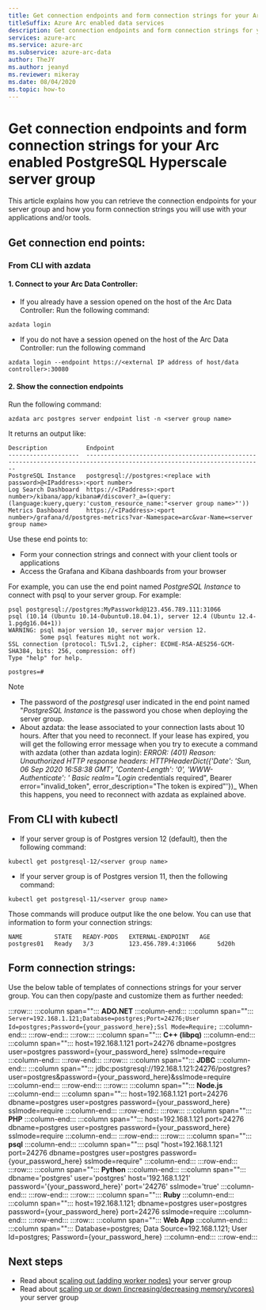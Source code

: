 ```yaml
--- 
title: Get connection endpoints and form connection strings for your Arc enabled PostgreSQL Hyperscale server group
titleSuffix: Azure Arc enabled data services
description: Get connection endpoints and form connection strings for your Arc enabled PostgreSQL Hyperscale server group
services: azure-arc
ms.service: azure-arc
ms.subservice: azure-arc-data
author: TheJY
ms.author: jeanyd
ms.reviewer: mikeray
ms.date: 08/04/2020
ms.topic: how-to
---
```


# Get connection endpoints and form connection strings for your Arc enabled PostgreSQL Hyperscale server group

This article explains how you can retrieve the connection endpoints for your server group and how you form connection strings you will use with your applications and/or tools.


## Get connection end points:

### From CLI with azdata
#### 1. Connect to your Arc Data Controller:
- If you already have a session opened on the host of the Arc Data Controller:
Run the following command:
```terminal
azdata login
```

- If you do not have a session opened on the host of the Arc Data Controller:
run the following command 
```terminal
azdata login --endpoint https://<external IP address of host/data controller>:30080
```

#### 2. Show the connection endpoints
Run the following command:
```terminal
azdata arc postgres server endpoint list -n <server group name>
```
It returns an output like:
```terminal
Description           Endpoint
--------------------  ------------------------------------------------------------------------------------------------------------------------
PostgreSQL Instance   postgresql://postgres:<replace with password>@<IPaddress>:<port number>
Log Search Dashboard  https://<IPaddress>:<port number>/kibana/app/kibana#/discover?_a=(query:(language:kuery,query:'custom_resource_name:"<server group name>"'))
Metrics Dashboard     https://<IPaddress>:<port number>/grafana/d/postgres-metrics?var-Namespace=arc&var-Name=<server group name>
```
Use these end points to:
- Form your connection strings and connect with your client tools or applications
- Access the Grafana and Kibana dashboards from your browser

For example, you can use the end point named _PostgreSQL Instance_ to connect with psql to your server group. For example:
```terminal
psql postgresql://postgres:MyPassworkd@123.456.789.111:31066
psql (10.14 (Ubuntu 10.14-0ubuntu0.18.04.1), server 12.4 (Ubuntu 12.4-1.pgdg16.04+1))
WARNING: psql major version 10, server major version 12.
         Some psql features might not work.
SSL connection (protocol: TLSv1.2, cipher: ECDHE-RSA-AES256-GCM-SHA384, bits: 256, compression: off)
Type "help" for help.

postgres=#
```
> [!NOTE]
>
> - The password of the _postgresql_ user indicated in the end point named "_PostgreSQL Instance_ is the password you chose when deploying the server group.
> - About azdata: the lease associated to your connection lasts about 10 hours. After that you need to reconnect. If your lease has expired, you will get the following error message when you try to execute a command with azdata (other than azdata login):
> _ERROR: (401)_
> _Reason: Unauthorized_
> _HTTP response headers: HTTPHeaderDict({'Date': 'Sun, 06 Sep 2020 16:58:38 GMT', 'Content-Length': '0', 'WWW-Authenticate': '_
> _Basic realm="Login_ credentials required", Bearer error="invalid_token", error_description="The token is expired"'})_
> When this happens, you need to reconnect with azdata as explained above.

## From CLI with kubectl
- If your server group is of Postgres version 12 (default), then the following command:
```terminal
kubectl get postgresql-12/<server group name>
```
- If your server group is of Postgres version 11, then the following command:
```terminal
kubectl get postgresql-11/<server group name>
```

Those commands will produce output like the one below. You can use that information to form your connection strings:
```terminal
NAME         STATE   READY-PODS   EXTERNAL-ENDPOINT   AGE
postgres01   Ready   3/3          123.456.789.4:31066      5d20h
```` 


## Form connection strings:
Use the below table of templates of connections strings for your server group. You can then copy/paste and customize them as further needed:

:::row:::
   :::column span="":::
**ADO.NET**
   :::column-end:::
   :::column span="":::
`Server=192.168.1.121;Database=postgres;Port=24276;User Id=postgres;Password={your_password_here};Ssl Mode=Require;`
   :::column-end:::
:::row-end:::
:::row:::
   :::column span="":::
**C++ (libpq)**
   :::column-end:::
   :::column span="":::
host=192.168.1.121 port=24276 dbname=postgres user=postgres password={your_password_here} sslmode=require
   :::column-end:::
:::row-end:::
:::row:::
   :::column span="":::
**JDBC**
   :::column-end:::
   :::column span="":::
jdbc:postgresql://192.168.1.121:24276/postgres?user=postgres&password={your_password_here}&sslmode=require
   :::column-end:::
:::row-end:::
:::row:::
   :::column span="":::
**Node.js**
   :::column-end:::
   :::column span="":::
host=192.168.1.121 port=24276 dbname=postgres user=postgres password={your_password_here} sslmode=require
   :::column-end:::
:::row-end:::
:::row:::
   :::column span="":::
**PHP**
   :::column-end:::
   :::column span="":::
host=192.168.1.121 port=24276 dbname=postgres user=postgres password={your_password_here} sslmode=require
   :::column-end:::
:::row-end:::
:::row:::
   :::column span="":::
**psql**
   :::column-end:::
   :::column span="":::
psql "host=192.168.1.121 port=24276 dbname=postgres user=postgres password={your_password_here} sslmode=require"
   :::column-end:::
:::row-end:::
:::row:::
   :::column span="":::
**Python**
   :::column-end:::
   :::column span="":::
dbname='postgres' user='postgres' host='192.168.1.121' password='{your_password_here}' port='24276' sslmode='true'
   :::column-end:::
:::row-end:::
:::row:::
   :::column span="":::
**Ruby**
   :::column-end:::
   :::column span="":::
host=192.168.1.121; dbname=postgres user=postgres password={your_password_here} port=24276 sslmode=require
   :::column-end:::
:::row-end:::
:::row:::
   :::column span="":::
**Web App**
   :::column-end:::
   :::column span="":::
Database=postgres; Data Source=192.168.1.121; User Id=postgres; Password={your_password_here}
   :::column-end:::
:::row-end:::


## Next steps
- Read about [scaling out (adding worker nodes)](scale-out-postgresql-hyperscale-server-group.md) your server group
- Read about [scaling up or down (increasing/decreasing memory/vcores)](scale-up-down-postgresql-hyperscale-server-group-using-cli.md) your server group


